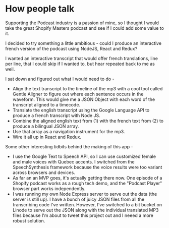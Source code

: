 # How people talk


Supporting the Podcast industry is a passion of mine, so I thought I would take the great Shopify Masters podcast and see if I could add some value to it.

I decided to try something a little ambitious - could I produce an interactive french version of the podcast using NodeJS, React and Redux?

I wanted an interactive transcript that would offer french translations, line per line, that I could skip if I wanted to, but hear repeated back to me as well.

I sat down and figured out what I would need to do -

- Align the text transcript to the timeline of the mp3 with a cool tool called Gentle Aligner to figure out where each sentence occurs in the waveform. This would give me a JSON Object with each word of the transcript aligned to a timecode.
- Translate the english transcript using the Google Language API to produce a french transcript with Node JS.
- Combine the aligned english text from (1) with the french text from (2) to produce a bilingual JSON array.
- Use that array as a navigation instrument for the mp3.
- Wire it all up in React and Redux.

Some other interesting tidbits behind the making of this app -

- I use the Google Text to Speech API, so I can use customized female and male voices with Quebec accents. I switched from the SpeechSynthesis framework because the voice results were too variant across browsers and devices.
- As far an an MVP goes, it's actually getting there now. One episode of a Shopify podcast works as a rough tech demo, and the "Podcast Player" browser part works independently.
- I was running my own Node Express server to serve out the data (the server is still up). I have a bunch of juicy JSON files from all the transcribing code I've written. However, I've switched to a bit bucket on Linode to serve out the JSON along with the individual translated MP3 files because I'm about to tweet this project out and I neeed a more robust solution.


